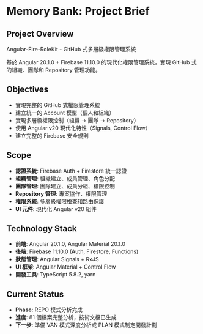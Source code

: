 # Memory Bank: Project Brief

## Project Overview
Angular-Fire-RoleKit - GitHub 式多層級權限管理系統

基於 Angular 20.1.0 + Firebase 11.10.0 的現代化權限管理系統，實現 GitHub 式的組織、團隊和 Repository 管理功能。

## Objectives
- 實現完整的 GitHub 式權限管理系統
- 建立統一的 Account 模型（個人和組織）
- 實現多層級權限控制（組織 → 團隊 → Repository）
- 使用 Angular v20 現代化特性（Signals, Control Flow）
- 建立完整的 Firebase 安全規則

## Scope
- **認證系統**: Firebase Auth + Firestore 統一認證
- **組織管理**: 組織建立、成員管理、角色分配
- **團隊管理**: 團隊建立、成員分組、權限控制
- **Repository 管理**: 專案協作、權限管理
- **權限系統**: 多層級權限檢查和路由保護
- **UI 元件**: 現代化 Angular v20 組件

## Technology Stack
- **前端**: Angular 20.1.0, Angular Material 20.1.0
- **後端**: Firebase 11.10.0 (Auth, Firestore, Functions)
- **狀態管理**: Angular Signals + RxJS
- **UI 框架**: Angular Material + Control Flow
- **開發工具**: TypeScript 5.8.2, yarn

## Current Status
- **Phase**: REPO 模式分析完成
- **進度**: 81 個檔案完整分析，技術文檔已生成
- **下一步**: 準備 VAN 模式深度分析或 PLAN 模式制定開發計劃